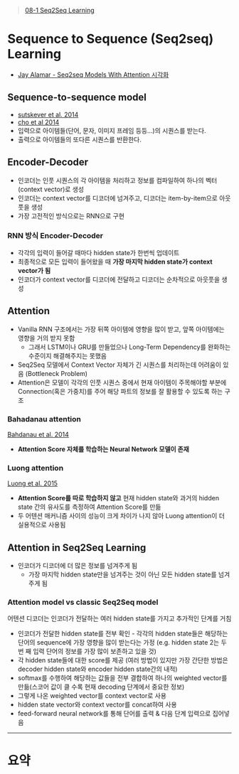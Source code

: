 >[08-1 Seq2Seq Learning](https://youtu.be/0lgWzluKq1k?si=nk8Sl9Jp7XQsz-Zy)
# Sequence to Sequence (Seq2seq) Learning
- [Jay Alamar - Seq2seq Models With Attention 시각화](https://jalammar.github.io/visualizing-neural-machine-translation-mechanics-of-seq2seq-models-with-attention/)
## Sequence-to-sequence model
- [sutskever et al. 2014](https://arxiv.org/pdf/1409.3215)
- [cho et al 2014](https://arxiv.org/pdf/1406.1078)
- 입력으로 아이템들(단어, 문자, 이미지 프레임 등등...)의 시퀀스를 받는다.
- 출력으로 아이템들의 또다른 시퀀스를 반환한다.
## Encoder-Decoder
- 인코더는 인풋 시퀀스의 각 아이템을 처리하고 정보를 컴파일하여 하나의 벡터(context vector)로 생성
- 인코더는 context vector를 디코더에 넘겨주고, 디코더는 item-by-item으로 아웃풋을 생성
- 가장 고전적인 방식으로는 RNN으로 구현
### RNN 방식 Encoder-Decoder
- 각각의 입력이 들어갈 때마다 hidden state가 한번씩 업데이트
- 최종적으로 모든 입력이 들어왔을 때 **가장 마지막 hidden state가 context vector가 됨**
- 인코더가 context vector를 디코더에 전달하고 디코더는 순차적으로 아웃풋을 생성

## Attention
- Vanilla RNN 구조에서는 가장 뒤쪽 아이템에 영향을 많이 받고, 앞쪽 아이템에는 영향을 거의 받지 못함
	- 그래서 LSTM이나 GRU를 만들었으나 Long-Term Dependency를 완화하는 수준이지 해결해주지는 못했음
- Seq2Seq 모델에서 Context Vector 자체가 긴 시퀀스를 처리하는데 어려움이 있음 (Bottleneck Problem)
- Attention은 모델이 각각의 인풋 시퀀스 중에서 현재 아이템이 주목해야할 부분에 Connection(혹은 가중치)를 주어 해당 파트의 정보를 잘 활용할 수 있도록 하는 구조
### Bahadanau attention
[Bahdanau et al. 2014](https://arxiv.org/pdf/1409.0473)  
- **Attention Score 자체를 학습하는 Neural Network 모델이 존재**
### Luong attention
[Luong et al. 2015](https://arxiv.org/pdf/1508.04025)  
- **Attention Score를 따로 학습하지 않고** 현재 hidden state와 과거의 hidden state 간의 유사도를 측정하여 Attention Score를 만듦
- 두 어텐션 매커니즘 사이의 성능이 크게 차이가 나지 않아 Luong attention이 더 실용적으로 사용됨

## Attention in Seq2Seq Learning
- 인코더가 디코더에 더 많은 정보를 넘겨주게 됨
	- 가장 마지막 hidden state만을 넘겨주는 것이 아닌 모든 hidden state를 넘겨주게 됨
### Attention model vs classic Seq2Seq model
어텐션 디코더는 인코더가 전달하는 여러 hidden state를 가지고 추가적인 단계를 거침  
- 인코더가 전달한 hidden state를 전부 확인 - 각각의 hidden state들은 해당하는 단어의 sequence에 가장 영향을 많이 받는다는 가정 (e.g. hidden state 2는 두번 째 입력 단어의 정보를 가장 많이 보존하고 있을 것)
- 각 hidden state들에 대한 score를 제공 
  (여러 방법이 있지만 가장 간단한 방법은 decoder hidden state와 encoder hidden state간의 내적)
- softmax를 수행하여 해당하는 값들을 전부 결합하여 하나의 weighted vector를 만듦(스코어 값이 클 수록 현재 decoding 단계에서 중요한 정보)
- 그렇게 나온 weighted vector를 context vector로 사용
- hidden state vector와 context vector를 concat하여 사용 
- feed-forward neural network를 통해 단어를 출력 & 다음 단계 입력으로 집어넣음

---
# 요약
